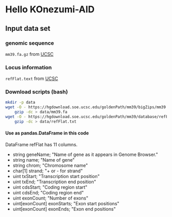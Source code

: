 # Hello KOnezumi-AID

## Input data set

### genomic sequence
`mm39.fa.gz` from [UCSC](
https://hgdownload.soe.ucsc.edu/goldenPath/mm39/bigZips/
)


### Locus information
`refFlat.text` from [UCSC](
https://hgdownload.soe.ucsc.edu/goldenPath/mm39/database/
)

### Download scripts (bash)

```bash
mkdir -p data
wget -O - https://hgdownload.soe.ucsc.edu/goldenPath/mm39/bigZips/mm39.fa.gz |
    gzip -dc > data/mm39.fa
wget -O - https://hgdownload.soe.ucsc.edu/goldenPath/mm39/database/refFlat.txt.gz |
    gzip -dc > data/refFlat.txt
```


#### Use as pandas.DataFrame in this code
DataFrame refFlat has 11 columns.
- string  geneName;           "Name of gene as it appears in Genome Browser." 
- string  name;               "Name of gene" 
- string  chrom;              "Chromosome name" 
- char[1] strand;             "+ or - for strand" 
- uint    txStart;            "Transcription start position" 
- uint    txEnd;              "Transcription end position" 
- uint    cdsStart;           "Coding region start" 
- uint    cdsEnd;             "Coding region end" 
- uint    exonCount;          "Number of exons" 
- uint[exonCount] exonStarts; "Exon start positions" 
- uint[exonCount] exonEnds;   "Exon end positions" 
